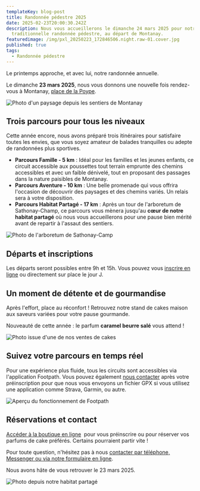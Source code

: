 ```yaml
---
templateKey: blog-post
title: Randonnée pédestre 2025
date: 2025-02-23T20:00:30.242Z
description: Nous vous accueillerons le dimanche 24 mars 2025 pour notre
  traditionnelle randonnée pédestre, au départ de Montanay.
featuredimage: /img/pxl_20250223_172846506.night.raw-01.cover.jpg
published: true
tags:
  - Randonnée pédestre
---
```

Le printemps approche, et avec lui, notre randonnée annuelle.

Le dimanche **23 mars 2025**, nous vous donnons une nouvelle fois rendez-vous à Montanay, [place de la Poype](https://www.google.com/maps/search/?api=1&query=Montanay%20Place%20de%20la%20Poype).

![Photo d'un paysage depuis les sentiers de Montanay](/img/pxl_20250223_172846506.night.raw-01.cover.jpg "Photo d'un paysage depuis les sentiers de Montanay")

## **Trois parcours pour tous les niveaux**

Cette année encore, nous avons préparé trois itinéraires pour satisfaire toutes les envies, que vous soyez amateur de balades tranquilles ou adepte de randonnées plus sportives.

* **Parcours Famille - 5 km** : Idéal pour les familles et les jeunes enfants, ce circuit accessible aux poussettes tout terrain emprunte des chemins accessibles et avec un faible dénivelé, tout en proposant des passages dans la nature paisibles de Montanay.
* **Parcours Aventure - 10 km** : Une belle promenade qui vous offrira l'occasion de découvrir des paysages et des chemins variés. Un relais sera à votre disposition.
* **Parcours Habitat Partagé - 17 km** : Après un tour de l'arboretum de Sathonay-Champ, ce parcours vous mènera jusqu'au **cœur de notre habitat partagé** où nous vous accueillerons pour une pause bien mérité avant de repartir à l'assaut des sentiers.

![Photo de l'arboretum de Sathonay-Camp](/img/pxl_20250223_150320921.mp.jpg "Photo de l'arboretum de Sathonay-Camp")

## **Départs et inscriptions**

Les départs seront possibles entre 9h et 15h. Vous pouvez vous [inscrire en ligne](https://amelielavie.com/reservation) ou directement sur place le jour J.

## **Un moment de détente et de gourmandise**

Après l'effort, place au réconfort ! Retrouvez notre stand de cakes maison aux saveurs variées pour votre pause gourmande.

Nouveauté de cette année : le parfum **caramel beurre salé** vous attend !

![Photo issue d'une de nos ventes de cakes](/img/cakes.jpg "Photo issue d'une de nos ventes de cakes")

## **Suivez votre parcours en temps réel**

Pour une expérience plus fluide, tous les circuits sont accessibles via l'application Footpath. Vous pouvez également [nous contacter](https://amelielavie.com/contact) après votre préinscription pour que nous vous envoyons un fichier GPX si vous utilisez une application comme Strava, Garmin, ou autre.

![Aperçu du fonctionnement de Footpath](/img/footpath.jpg "Aperçu du fonctionnement de Footpath")

## **Réservations et contact**

[Accéder à la boutique en ligne](https://amelielavie.com/reservation)  pour vous préinscrire ou pour réserver vos parfums de cake préférés. Certains pourraient partir vite !

Pour toute question, n'hésitez pas à nous [contacter par téléphone, Messenger ou via notre formulaire en ligne](https://amelielavie.com/contact).

Nous avons hâte de vous retrouver le 23 mars 2025.

![Photo depuis notre habitat partagé](/img/1000000363-1-1-.jpg "Photo depuis notre habitat partagé")